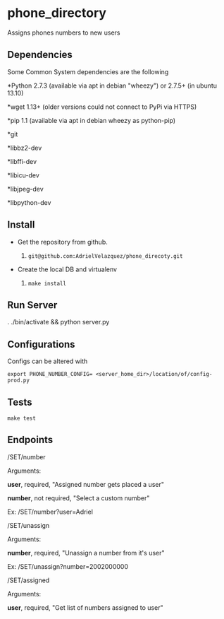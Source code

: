 phone_directory
==============

Assigns phones numbers to new users

## Dependencies

Some Common System dependencies are the following

*Python 2.7.3 (available via apt in debian "wheezy") or 2.7.5+ (in ubuntu 13.10)

*wget 1.13+ (older versions could not connect to PyPi via HTTPS)

*pip 1.1 (available via apt in debian wheezy as python-pip)

*git

*libbz2-dev

*libffi-dev

*libicu-dev

*libjpeg-dev

*libpython-dev

## Install

* Get the repository from github.
	1. `git@github.com:AdrielVelazquez/phone_direcoty.git`

* Create the local DB and virtualenv
    1. `make install`

## Run Server

. ./bin/activate && python server.py

## Configurations

Configs can be altered with

`export PHONE_NUMBER_CONFIG= <server_home_dir>/location/of/config-prod.py`

## Tests

`make test`

## Endpoints

/SET/number

Arguments:

**user**, required, "Assigned number gets placed a user"

**number**, not required, "Select a custom number"

Ex: /SET/number?user=Adriel



/SET/unassign

Arguments:

**number**, required, "Unassign a number from it's user"

Ex: /SET/unassign?number=2002000000


/SET/assigned

Arguments:

**user**, required, "Get list of numbers assigned to user"
